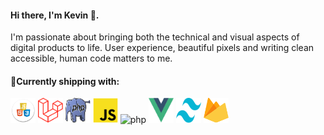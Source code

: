 <h4 align="left">Hi there, I'm Kevin 👋.</h4>
<p>I'm passionate about bringing both the technical and visual aspects of digital products to life. User experience, beautiful pixels and writing clean accessible, human code matters to me.
</p>
<h4 align="left">🌱Currently shipping with:</h4>

<p align="left"> 
<a rel="noreferrer"> 
<img src="hcj.png" alt="php" width="40" height="40"/> 
</a> 
  <a rel="noreferrer"> 
<img src="laravel.png" alt="php" width="40" height="40"/> 
</a> 
  <a rel="noreferrer"> 
<img src="php.jpg" alt="php" width="40" height="40"/> 
</a> 
  <a rel="noreferrer"> 
<img src="jss.png" alt="php" width="40" height="40"/> 
</a> 
  <a rel="noreferrer"> 
<img src="https://d33wubrfki0l68.cloudfront.net/554c3b0e09cf167f0281fda839a5433f2040b349/ecfc9/img/header_logo.svg" alt="php" width="40" height="40"/> 
</a>   <a rel="noreferrer"> 
<img src="vue.svg" alt="php" width="40" height="40"/> 
</a>   <a rel="noreferrer"> 
<img src="tailwind.svg" alt="php" width="40" height="40"/> 
</a>   <a rel="noreferrer"> 
<img src="firebase.svg" alt="php" width="40" height="40"/> 
</a> 
</p>
<!--START_SECTION:waka--><!--END_SECTION:waka-->

